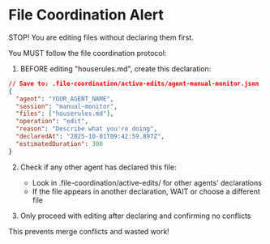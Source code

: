 # File Coordination Alert


STOP! You are editing files without declaring them first.

You MUST follow the file coordination protocol:

1. BEFORE editing "houserules.md", create this declaration:

```json
// Save to: .file-coordination/active-edits/agent-manual-monitor.json
{
  "agent": "YOUR_AGENT_NAME",
  "session": "manual-monitor",
  "files": ["houserules.md"],
  "operation": "edit",
  "reason": "Describe what you're doing",
  "declaredAt": "2025-10-01T09:42:59.897Z",
  "estimatedDuration": 300
}
```

2. Check if any other agent has declared this file:
   - Look in .file-coordination/active-edits/ for other agents' declarations
   - If the file appears in another declaration, WAIT or choose a different file

3. Only proceed with editing after declaring and confirming no conflicts

This prevents merge conflicts and wasted work!